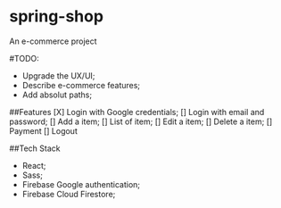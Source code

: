 # spring-shop
An e-commerce project

#TODO:
- Upgrade the UX/UI;
- Describe e-commerce features;
- Add absolut paths;

##Features
[X] Login with Google credentials;
[] Login with email and password;
[] Add a item;
[] List of item;
[] Edit a item;
[] Delete a item;
[] Payment
[] Logout

##Tech Stack
- React;
- Sass;
- Firebase Google authentication;
- Firebase Cloud Firestore;
